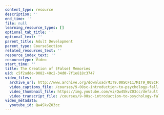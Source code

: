 ```yaml
---
content_type: resource
description: ''
end_time: ''
file: null
learning_resource_types: []
optional_tab_title: ''
optional_text: ''
parent_title: Adult Development
parent_type: CourseSection
related_resources_text: ''
resource_index_text: ''
resourcetype: Video
start_time: ''
title: The Creation of (False) Memories
uid: c5f2adde-9082-48c2-34d0-7f1e818c3747
video_files:
  archive_url: http://www.archive.org/download/MIT9.00SCF11/MIT9_00SCF11_lec18_300k.mp4
  video_captions_file: /courses/9-00sc-introduction-to-psychology-fall-2011/b454b228c2e05c0fbc9b24814bd8d21f_Qw4SkvZ03cc.vtt
  video_thumbnail_file: https://img.youtube.com/vi/Qw4SkvZ03cc/default.jpg
  video_transcript_file: /courses/9-00sc-introduction-to-psychology-fall-2011/9923fcb29e058a2392f374cc11c51810_Qw4SkvZ03cc.pdf
video_metadata:
  youtube_id: Qw4SkvZ03cc
---
```


